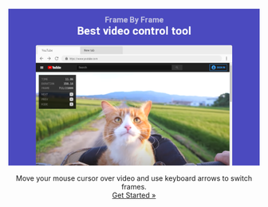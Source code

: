<p align="center">
    <a href="https://github.com/victor-savinov/frame-by-frame">
        <img src="https://github.com/victor-savinov/previews/blob/main/frame-by-frame/screenshot-01.png">
    </a>
</p>

<p align="center">
    Move your mouse cursor over video and use keyboard arrows to switch frames.
    <br>
    <a href="https://chrome.google.com/webstore/detail/frame-by-frame/cclnaabdfgnehogonpeddbgejclcjneh">Get Started »</a>
</p>
